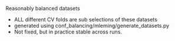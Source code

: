 Reasonably balanced datasets
- ALL different CV folds are sub selections of these datasets
- generated using conf_balancing/mleming/generate_datasets.py
- Not fixed, but in practice stable across runs.
